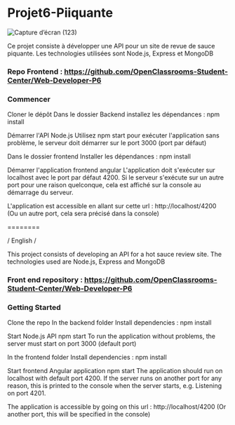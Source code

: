 # Projet6-Piiquante

![Capture d’écran (123)](https://user-images.githubusercontent.com/75949789/205305959-ade55d0d-3eb4-42c7-8a16-03c673483d0d.png)


Ce projet consiste à développer une API pour un site de revue de sauce piquante. Les technologies utilisées sont Node.js, Express et MongoDB

### Repo Frontend : https://github.com/OpenClassrooms-Student-Center/Web-Developer-P6


### Commencer

Cloner le dépôt 
Dans le dossier Backend installez les dépendances : npm install

Démarrer l'API Node.js
Utilisez npm start pour exécuter l'application sans problème, le serveur doit démarrer sur le port 3000 (port par défaut)

Dans le dossier frontend
Installer les dépendances : npm install

Démarrer l'application frontend angular 
L'application doit s'exécuter sur localhost avec le port par défaut 4200. Si le serveur s'exécute sur un autre port pour une raison quelconque, cela est affiché sur la console au démarrage du serveur.

L'application est accessible en allant sur cette url : http://localhost/4200 (Ou un autre port, cela sera précisé dans la console)


========

/ English /

This project consists of developing an API for a hot sauce review site. The technologies used are Node.js, Express and MongoDB

### Front end repository : https://github.com/OpenClassrooms-Student-Center/Web-Developer-P6


### Getting Started
Clone the repo 
In the backend folder
Install dependencies :
npm install

Start Node.js API
npm start To run the application without problems, the server must start on port 3000 (default port)

In the frontend folder
Install dependencies :
npm install

Start frontend Angular application
npm start The application should run on localhost with default port 4200. If the server runs on another port for any reason, this is printed to the console when the server starts, e.g. Listening on port 4201.

The application is accessible by going on this url : http://localhost/4200 (Or another port, this will be specified in the console)
